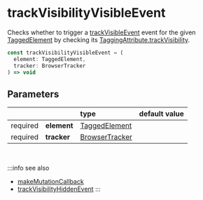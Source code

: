 # trackVisibilityVisibleEvent

Checks whether to trigger a [trackVisibleEvent](/tracking/browser/api-reference/eventTrackers/trackVisibleEvent.md) event for the given [TaggedElement](/tracking/browser/api-reference/definitions/TaggedElement.md) by checking its [TaggingAttribute.trackVisibility](/tracking/browser/api-reference/definitions/TaggingAttribute.md#taggingattributetrackvisibility).

```typescript
const trackVisibilityVisibleEvent = (
  element: TaggedElement, 
  tracker: BrowserTracker
) => void
```

## Parameters
|          |             | type                                                                  | default value
| :-:      | :--         | :--                                                                   | :--           
| required | **element** | [TaggedElement](/tracking/browser/api-reference/definitions/TaggedElement.md) |
| required | **tracker** | [BrowserTracker](/tracking/browser/api-reference/general/BrowserTracker.md)   |

<br />

:::info see also
- [makeMutationCallback](/tracking/browser/api-reference/mutationObserver/makeMutationCallback.md)
- [trackVisibilityHiddenEvent](/tracking/browser/api-reference/mutationObserver/trackVisibilityHiddenEvent.md)
:::
